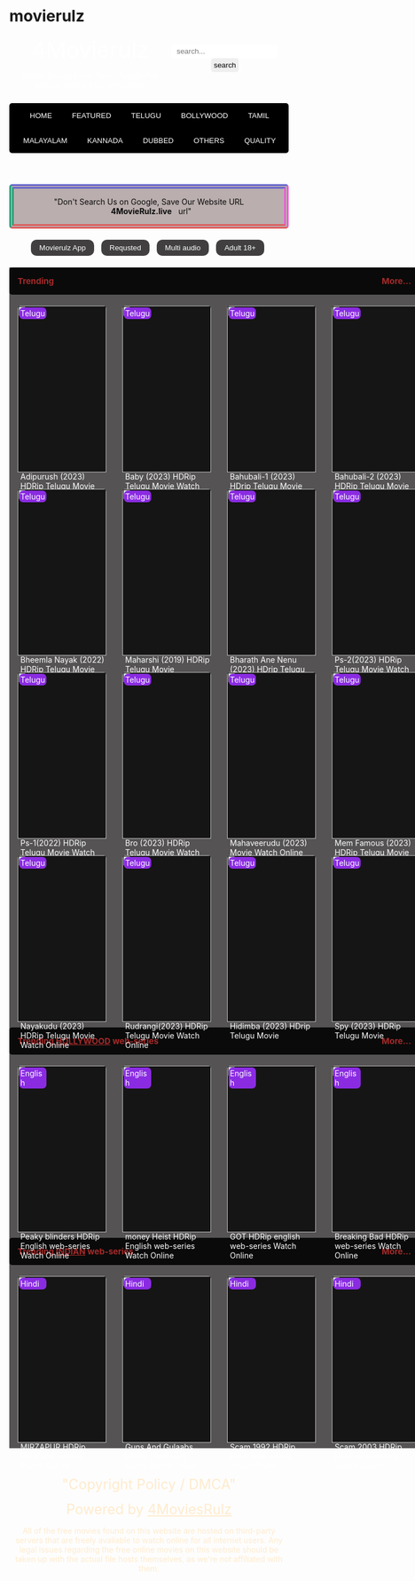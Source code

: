 # movierulz
<!DOCTYPE html>
<html lang="en">
<head>
    <meta charset="UTF-8">
    <meta name="viewport" content="width=device-width, initial-scale=1.0">
    <title>movierulz</title>
    <link rel="stylesheet" href="../node_modules/bootstrap-icons/font/bootstrap-icons.css">
    <style>
        body{
            background-size: cover;
            width:1000px;
            margin:30px auto ;
        }
       .head1{
            display: flex;
            justify-content: space-between;
            color: white;
       }
       .h1{
            font-size: 40px;
       }
        .head-nav{
            background-color: black;
            color: rgb(249, 243, 243);
            text-align: center;
            margin-top: 10px;
            border-radius: 5px;
        }
        .head-nav1{
            background-color: rgb(186, 174, 174);
            color: rgb(10, 10, 10);
            text-align: center;
            margin-top: 10px;
            padding: 15px;
            border: 8px;
            border-style: double;
            border-top-color: rgb(98, 98, 208);
            border-bottom-color: rgb(222, 89, 89);
            border-left-color: rgb(13, 164, 121);
            border-right-color: rgb(239, 86, 216);
            border-radius: 5px;
        }
        .search{
            margin-top: 15px;
            margin-right: 20px;
        }
        input{
            padding: 5px;
            padding-left: 10px;
            border-radius: 5px;
            border: none;
        }
        button{
            padding: 5px;
            margin-left: 2px;
            border-radius: 5px;
            border: none;
        }
        #bt{
            background-color: black;
            color: white;
            border: none;
            padding: 15px;
            cursor: pointer;
        }
        .button1{
          height: 20px;
          margin-top: 10px;
          padding:10px;
          text-align: center;
        }
        #bt1{
            background-color: rgba(25, 22, 22, 0.821);
            color: white;
            margin-right: 7px;
            padding: 7px 15px 7px 15px;
            border: none;
            border-radius: 10px;
            cursor: pointer;
        }
        .container{
            width: 1000px;
            /* background-color: rgba(50, 49, 49, 0.759); */
            color: white;
            margin-top: 20px;
            display: grid;
            grid-template-columns: 9fr 3fr;
        }
        .c1{
            display: flex;
            width: 710px;
            font-size: 15px;
            font-weight: bold;
            background-color: rgb(10, 10, 10); 
            color: brown;
            justify-content: space-between;
            padding-left: 15px;
            padding-right: 15px;
           border: none;
           border-radius: 5px;
        }
        .c2{
            width: 720px;
             display: flex;
             justify-content: space-between;
        }
        .card{
             position: relative; 
             background-color: rgb(22, 21, 21);
            width: 160px;
            height: 300px;
            border-radius: 5px;
            margin-top: 20px;
             margin-left: 15px;
             margin-right: -22px;
             margin-bottom: 10px;
        }
        .card-img{
            width: 100%;
            border-radius: 5px 5px 0px 0px;   
        }
        .card-p{
             margin-top: -1px; 
             padding-left:5px;
        }
        .lang{
            width: 45px;
            background-color: blueviolet;
            padding: 2px;
            border-radius: 7px;
            border: none;
            margin: 3px 0px 0px 3px;
            position: absolute;
             left: 0;
             top: 0;
        }
        .left{
            width:750px;
            background-color: rgba(33, 31, 31, 0.762);
        }
        .right{           
            margin-left: 20px;
            width: 230px;
            border-radius: 10px;   
        }
        .Genres1{
            background-color: black;
            border-radius: 10px;
            margin-bottom: 15px;
        }
        .Genres2{
            background-color: black;
            border-radius: 10px;
            margin-bottom: 15px;
        }
        .Genres1 div{
            border-radius: 10px 10px 0px 0px;
          text-align: center;
          padding: 5px;
          font-size: 15px;
          background-color: rgb(36, 34, 34);
          border-bottom: 1px solid rgb(34, 33, 33); 
          color: rgba(255, 217, 0, 0.911);   
        }
        .Genres2 div{
            border-radius: 10px 10px 0px 0px;
          text-align: center;
          padding: 5px;
          font-size: 15px;
          background-color: rgb(36, 34, 34);
          border-bottom: 1px solid rgb(34, 33, 33); 
          color: rgba(255, 217, 0, 0.911); 
        }
        #a1{
            margin-top: 7px;
            margin-right: 2px;
            margin-bottom: 2px;
            background-color: blueviolet;
            font-weight: bold;
        }
        .container-1{
            margin-top: 50px;
            text-align: center; 
            color: blanchedalmond;  
        }
        .container1{
            margin-bottom: 15px;
            font-size: 25px;
            text-align: center;
        }
    </style>
</head>
<body background="imeges/bg.webp">
    <header>
        <div class="head1">
            <div class="title">
               <div class="h1"> 4Movierulz</div>
               <p>Watch Telugu Hindi Tamil Punjabi Full Movies Online Free MovieRulz</p>
            </div>
                <div class="search"><input type="search" placeholder="search..."><button>search</button>  </div>
        </div>
        <nav class="head-nav">
            <div>
                <button id="bt">HOME</button>
                <button id="bt">FEATURED</button>
                <button id="bt">TELUGU</button>
                <button id="bt">BOLLYWOOD</button>
                <button id="bt">TAMIL</button>
                <button id="bt">MALAYALAM</button>
                <button id="bt">KANNADA</button>
                <button id="bt">DUBBED</button>
                <button id="bt">OTHERS</button>
                <button id="bt">QUALITY</button>
             </div>
        </nav>
    </header>
    <article class="head-nav1">"Don't Search Us on Google, Save Our Website URL &nbsp;&nbsp;<b>4MovieRulz.live</b>&nbsp; &nbsp;url"</article>
    <div class="button1">
        <button id="bt1"> Movierulz App</button>
        <button id="bt1">Requsted</button>
        <button id="bt1">Multi audio </button>
        <button id="bt1">Adult 18+</button>
    </div>
    <main class="container" >
          <div class="left">
            <div class="c1">
                <p>Trending</p>
                <p>More...</p>
         </div>
         <div class="c2">
            <div class="card">
                   <img src="imeges/adipurush.jpeg" class="card-img">
                    <p class="card-p">Adipurush (2023) HDRip Telugu Movie Watch Online</p>
                    <span class="lang">Telugu</span>
            </div>
            <div class="card">
                  <img src="imeges/baby.jpeg" class="card-img">
                  <p class="card-p">Baby (2023) HDRip Telugu Movie Watch Online</p>
                  <span class="lang">Telugu</span>
           </div>
           <div class="card">
                  <img src="imeges/bahubali1.jpeg" class="card-img">
                  <p class="card-p"> Bahubali-1 (2023) HDrip Telugu Movie Watch Online</p>
                  <span class="lang">Telugu</span>
           </div>
           <div class="card">                
                  <img src="imeges/Bahubali 2.webp" class="card-img">
                  <p class="card-p">Bahubali-2 (2023) HDRip Telugu Movie Watch Online</p>
                  <span class="lang">Telugu</span>
           </div>
         </div>
         <div class="c2">
           <div class="card">
                  <img src="imeges/bheemla nayak.jpeg" class="card-img">
                   <p class="card-p">Bheemla Nayak (2022) HDRip Telugu Movie Watch Online</p>
                   <span class="lang">Telugu</span>
           </div>
           <div class="card">
                 <img src="imeges/maharshi 2019.jpeg" class="card-img">
                 <p class="card-p">Maharshi (2019) HDRip Telugu Movie</p>
                 <span class="lang">Telugu</span>
          </div>
          <div class="card">
                 <img src="imeges/bharath ane nenu.jpeg" class="card-img">
                 <p class="card-p"> Bharath Ane Nenu (2023) HDrip Telugu Movie Watch Online</p>
                 <span class="lang">Telugu</span>
          </div>
          <div class="card">                
                 <img src="imeges/ps2.jpeg" class="card-img">
                 <p class="card-p">Ps-2(2023) HDRip Telugu Movie Watch Online</p>
                 <span class="lang">Telugu</span>
          </div>
        </div>
        <div class="c2">
           <div class="card">
                  <img src="imeges/ps1.jpeg" class="card-img">
                   <p class="card-p">Ps-1(2022) HDRip Telugu Movie Watch Online</p>
                   <span class="lang">Telugu</span>
           </div>
           <div class="card">
                 <img src="imeges/bro.jpeg" class="card-img">
                 <p class="card-p">Bro (2023) HDRip Telugu Movie Watch Online</p>
                 <span class="lang">Telugu</span>
          </div>
          <div class="card">
                 <img src="imeges/mahaveerudu.jpg" class="card-img">
                 <p class="card-p">Mahaveerudu (2023) Movie Watch Online</p>
                 <span class="lang">Telugu</span>
          </div>
          <div class="card">                
                 <img src="imeges/mem famous.jpeg" class="card-img">
                 <p class="card-p">Mem Famous (2023) HDRip Telugu Movie Watch Online</p>
                 <span class="lang">Telugu</span>
          </div>
        </div>
        <div class="c2">
           <div class="card">
                  <img src="imeges/nayakudu.jpeg" class="card-img">
                   <p class="card-p">Nayakudu (2023) HDRip Telugu Movie Watch Online</p>
                   <span class="lang">Telugu</span>
           </div>
           <div class="card">
                 <img src="imeges/rudrangi.jpeg" class="card-img">
                 <p class="card-p">Rudrangi(2023) HDRip Telugu Movie Watch Online</p>
                 <span class="lang">Telugu</span>
          </div>
          <div class="card">
                 <img src="imeges/hidimba.jpeg" class="card-img">
                 <p class="card-p"> Hidimba (2023) HDrip Telugu Movie </p>
                 <span class="lang">Telugu</span>
          </div>
          <div class="card">                
                 <img src="imeges/spy.jpeg" class="card-img">
                 <p class="card-p">Spy (2023) HDRip Telugu Movie </p>
                 <span class="lang">Telugu</span>
          </div>   
        </div>
        <div class="c1">
            <p>Trending <u>HOLLYWOOD</u> web-series</p>
            <p>More...</p>
        </div>
        <div class="c2">
            <div class="card">
                   <img src="imeges/peaky blinders.jpg" class="card-img">
                    <p class="card-p">Peaky blinders HDRip English web-series Watch Online</p>
                    <span class="lang">English</span>
            </div>
            <div class="card">
                  <img src="imeges/money heist.jpg" class="card-img">
                  <p class="card-p">money Heist HDRip English web-series Watch Online</p>
                  <span class="lang">English</span>
           </div>
           <div class="card">
                  <img src="imeges/got.jpg" class="card-img">
                  <p class="card-p">GOT HDRip english web-series Watch Online</p>
                  <span class="lang">English</span>
           </div>
           <div class="card">                
                  <img src="imeges/breaking bad.jpeg" class="card-img">
                  <p class="card-p">Breaking Bad HDRip web-series Watch Online</p>
                  <span class="lang">English</span>
           </div>
         </div>
         <div class="c1">
            <p>Trending <u>INDIAN</u> web-series</p>
            <p>More...</p>
        </div>
         <div class="c2">
            <div class="card">
                   <img src="imeges/mirzapur.jpg" class="card-img">
                    <p class="card-p">MIRZAPUR HDRip Hindi web-series Watch Online</p>
                    <span class="lang">Hindi</span>
            </div>
            <div class="card">
                  <img src="imeges/guns and gulaabs.jpg" class="card-img">
                  <p class="card-p">Guns And Gulaabs HDRip Hindi web-series Watch Online</p>
                  <span class="lang">Hindi</span>
           </div>
           <div class="card">
                  <img src="imeges/scam1.jpeg" class="card-img">
                  <p class="card-p">Scam 1992 HDRip Hindi web-series Watch Online</p>
                  <span class="lang">Hindi</span>
           </div>
           <div class="card">                
                  <img src="imeges/scam2.jpeg" class="card-img">
                  <p class="card-p">Scam 2003 HDRip Hindi web-series Watch Online</p>
                  <span class="lang">Hindi</span>
           </div>
         </div>   
         </div>
          </div>
         <aside class="right">
            <div class=" Genres1">
                <div >★ Genres</div>
                <button id="a1">Action</button>
                <button id="a1">Adventure</button>
                <button id="a1"> Animation</button>
                <button id="a1">biography</button>
                <button id="a1">Comedy</button>
                <button id="a1">Crime</button>
                <button id="a1"> Documentary</button>
                <button id="a1">Drama</button>
                <button id="a1">Erotic</button>
                <button id="a1">Family</button>
                <button id="a1"> Fantasy</button>
                <button id="a1">Film-noir</button>
                <button id="a1">Games-show</button>
                <button id="a1">History</button>
                <button id="a1"> Horror</button>
                <button id="a1">Music</button>
                <button id="a1">Musical</button>
                <button id="a1">Mystery</button>
                <button id="a1">News</button>
                <button id="a1">Reality-tv</button>
                <button id="a1">Romance</button>
                <button id="a1">Sci-Fi</button>
                <button id="a1">Sports</button>
                <button id="a1">Suspence</button>
                <button id="a1">Action</button>
                <button id="a1">Talk-show</button>
                <button id="a1"> Triller</button>
                <!-- <button id="a1">War</button> -->
            </div>
            <div class=" Genres2">
                <div >★ Genres</div>
                <button id="a1">2023</button>
                <button id="a1">2022</button>
                <button id="a1">2021</button>
                <button id="a1">2020</button>
                <button id="a1">2019</button>
                <button id="a1">2018</button>
                <button id="a1">2017</button>
                <button id="a1">2016</button>
                <button id="a1">2015</button>
                <button id="a1">2014</button>
                <button id="a1">2013</button>
                <button id="a1">2012</button>
                <button id="a1">2011</button>
                <button id="a1">2010</button>
                <button id="a1">2009</button>
                <button id="a1">2008</button>
                <button id="a1">2007</button>
                <button id="a1">2006</button>
                <button id="a1">2005</button>
                <button id="a1">2004</button>
                <button id="a1">2003</button>
                <button id="a1">2002</button>
                <button id="a1">2001</button>
            </div>
        </aside>
    </main>
    <footer class="container-1">
        <div class="container1">"Copyright Policy / DMCA"</div>
        <div class="container1">Powered by <u>4MoviesRulz</u></div>
        <div >All of the free movies found on this website are hosted on third-party servers that are freely available to watch online for all internet users.
            Any legal issues regarding the free online movies on this website should be taken up with the actual file hosts themselves, as we're not affiliated with them.</div>
    </footer>
   
    
</body>
</html>
